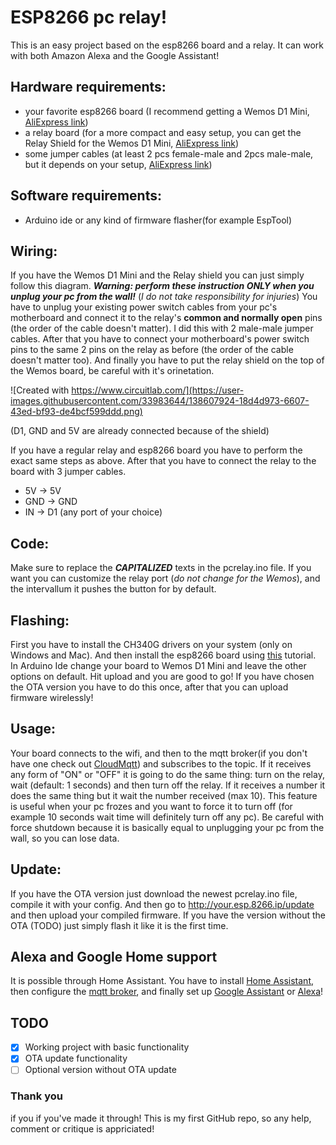 # ESP8266 pc relay!
This is an easy project based on the esp8266 board and a relay. It can work with both Amazon Alexa and the Google Assistant!
## Hardware requirements:
- your favorite esp8266 board (I recommend getting a Wemos D1 Mini, [AliExpress link](https://www.aliexpress.com/wholesale?catId=0&initiative_id=SB_20211024110219&SearchText=wemos+d1+mini))
- a relay board (for a more compact and easy setup, you can get the Relay Shield for the Wemos D1 Mini, [AliExpress link](https://www.aliexpress.com/wholesale?catId=0&initiative_id=SB_20211024110238&SearchText=wemos+d1+mini+relay+shield))
- some jumper cables (at least 2 pcs female-male and 2pcs male-male, but it depends on your setup, [AliExpress link](https://www.aliexpress.com/wholesale?catId=0&initiative_id=SB_20211024110311&SearchText=jumper+cables))

## Software requirements:
- Arduino ide or any kind of firmware flasher(for example EspTool)

## Wiring:
If you have the Wemos D1 Mini and the Relay shield you can just simply follow this diagram. ***Warning: perform these instruction ONLY when you unplug your pc from the wall!*** (*I do not take responsibility for injuries*) You have to unplug your existing power switch cables from your pc's motherboard and connect it to the relay's **common and normally open** pins (the order of the cable doesn't matter). I did this with 2 male-male jumper cables. After that you have to connect your motherboard's power switch pins to the same 2 pins on the relay as before (the order of the cable doesn't matter too). And finally you have to put the relay shield on the top of the Wemos board, be careful with it's orinetation.

![Created with https://www.circuitlab.com/](https://user-images.githubusercontent.com/33983644/138607924-18d4d973-6607-43ed-bf93-de4bcf599ddd.png)

(D1, GND and 5V are already connected because of the shield)

If you have a regular relay and esp8266 board you have to perform the exact same steps as above. After that you have to connect the relay to the board with 3 jumper cables.
- 5V -> 5V
- GND -> GND
- IN -> D1 (any port of your choice)

## Code:
Make sure to replace the ***CAPITALIZED*** texts in the pcrelay.ino file. If you want you can customize the relay port (*do not change for the Wemos*), and the intervallum it pushes the button for by default.

## Flashing:
First you have to install the CH340G drivers on your system (only on Windows and Mac). And then install the esp8266 board using [this](https://github.com/esp8266/Arduino) tutorial. In Arduino Ide change your board to Wemos D1 Mini and leave the other options on default. Hit upload and you are good to go! If you have chosen the OTA version you have to do this once, after that you can upload firmware wirelessly!

## Usage:
Your board connects to the wifi, and then to the mqtt broker(if you don't have one check out [CloudMqtt](https://www.cloudmqtt.com/)) and subscribes to the topic. If it receives any form of "ON" or "OFF" it is going to do the same thing: turn on the relay, wait (default: 1 seconds) and then turn off the relay. If it receives a number it does the same thing but it wait the number received (max 10). This feature is useful when your pc frozes and you want to force it to turn off (for example 10 seconds wait time will definitely turn off any pc). Be careful with force shutdown because it is basically equal to unplugging your pc from the wall, so you can lose data.

## Update:
If you have the OTA version just download the newest pcrelay.ino file, compile it with your config. And then go to http://your.esp.8266.ip/update and then upload your compiled firmware. If you have the version without the OTA (TODO) just simply flash it like it is the first time.

## Alexa and Google Home support
It is possible through Home Assistant. You have to install [Home Assistant](https://www.home-assistant.io/installation/), then configure the [mqtt broker](https://www.home-assistant.io/integrations/mqtt/), and finally set up [Google Assistant](https://www.home-assistant.io/integrations/google_assistant/) or [Alexa](https://www.home-assistant.io/integrations/alexa/)!

## TODO
- [x] Working project with basic functionality
- [x] OTA update functionality
- [ ] Optional version without OTA update

### Thank you
if you if you've made it through! This is my first GitHub repo, so any help, comment or critique is appriciated!
